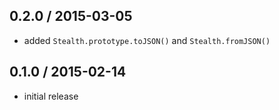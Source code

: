 0.2.0 / 2015-03-05
------------------
- added `Stealth.prototype.toJSON()` and `Stealth.fromJSON()`

0.1.0 / 2015-02-14
------------------
- initial release